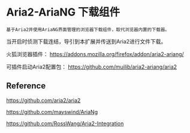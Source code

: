 # Aria2-AriaNG 下载组件
    基于Aria2并使用AriaNG界面管理的浏览器下载组件，取代浏览器内置的下载器。
当开启时侦测下载连结，导引到本扩展并传送到Aria2进行文件下载。

火狐浏览器插件：
    https://addons.mozilla.org/firefox/addon/aria2-ariang/

可插件启动Aria2配置包：
    https://github.com/muilib/aria2-ariang/aria2
## Reference
https://github.com/aria2/aria2

https://github.com/mayswind/AriaNg

https://github.com/RossWang/Aria2-Integration
